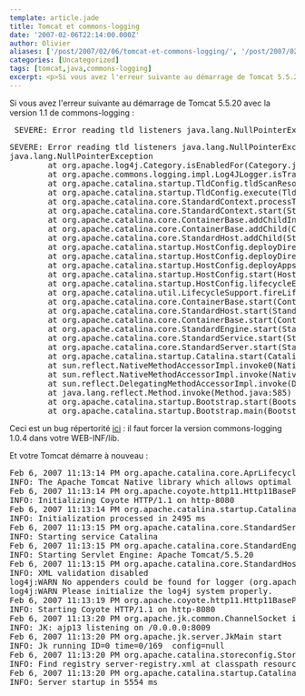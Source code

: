 ```yaml
---
template: article.jade
title: Tomcat et commons-logging
date: '2007-02-06T22:14:00.000Z'
author: Olivier
aliases: ['/post/2007/02/06/tomcat-et-commons-logging/', '/post/2007/02/06/tomcat-et-commons-logging/']
categories: [Uncategorized]
tags: [tomcat,java,commons-logging]
excerpt: <p>Si vous avez l'erreur suivante au démarrage de Tomcat 5.5.20 avec la version 1.1 de commons-logging :</p> <pre> SEVERE: Error reading tld listeners java.lang.NullPointerException java.lang.NullPointerException </pre>
---
```


<p>Si vous avez l'erreur suivante au démarrage de Tomcat 5.5.20 avec la version 1.1 de commons-logging :</p> 
<pre class="prettyprint lang-bsh">
 SEVERE: Error reading tld listeners java.lang.NullPointerException java.lang.NullPointerException 
</pre>

<pre class="prettyprint lang-bsh">
SEVERE: Error reading tld listeners java.lang.NullPointerException
java.lang.NullPointerException
        at org.apache.log4j.Category.isEnabledFor(Category.java:746)
        at org.apache.commons.logging.impl.Log4JLogger.isTraceEnabled(Log4JLogger.java:327)
        at org.apache.catalina.startup.TldConfig.tldScanResourcePaths(TldConfig.java:581)
        at org.apache.catalina.startup.TldConfig.execute(TldConfig.java:282)
        at org.apache.catalina.core.StandardContext.processTlds(StandardContext.java:4302)
        at org.apache.catalina.core.StandardContext.start(StandardContext.java:4139)
        at org.apache.catalina.core.ContainerBase.addChildInternal(ContainerBase.java:759)
        at org.apache.catalina.core.ContainerBase.addChild(ContainerBase.java:739)
        at org.apache.catalina.core.StandardHost.addChild(StandardHost.java:524)
        at org.apache.catalina.startup.HostConfig.deployDirectory(HostConfig.java:904)
        at org.apache.catalina.startup.HostConfig.deployDirectories(HostConfig.java:867)
        at org.apache.catalina.startup.HostConfig.deployApps(HostConfig.java:474)
        at org.apache.catalina.startup.HostConfig.start(HostConfig.java:1122)
        at org.apache.catalina.startup.HostConfig.lifecycleEvent(HostConfig.java:310)
        at org.apache.catalina.util.LifecycleSupport.fireLifecycleEvent(LifecycleSupport.java:119)
        at org.apache.catalina.core.ContainerBase.start(ContainerBase.java:1021)
        at org.apache.catalina.core.StandardHost.start(StandardHost.java:718)
        at org.apache.catalina.core.ContainerBase.start(ContainerBase.java:1013)
        at org.apache.catalina.core.StandardEngine.start(StandardEngine.java:442)
        at org.apache.catalina.core.StandardService.start(StandardService.java:450)
        at org.apache.catalina.core.StandardServer.start(StandardServer.java:709)
        at org.apache.catalina.startup.Catalina.start(Catalina.java:551)
        at sun.reflect.NativeMethodAccessorImpl.invoke0(Native Method)
        at sun.reflect.NativeMethodAccessorImpl.invoke(NativeMethodAccessorImpl.java:39)
        at sun.reflect.DelegatingMethodAccessorImpl.invoke(DelegatingMethodAccessorImpl.java:25)
        at java.lang.reflect.Method.invoke(Method.java:585)
        at org.apache.catalina.startup.Bootstrap.start(Bootstrap.java:294)
        at org.apache.catalina.startup.Bootstrap.main(Bootstrap.java:432)
</pre> 
<p>Ceci est un bug répertorité <a href="http://issues.apache.org/bugzilla/show_bug.cgi?id=39090#c5">ici</a> : il faut forcer la version commons-logging 1.0.4 dans votre WEB-INF/lib.</p> <p>Et votre Tomcat démarre à nouveau :</p> 
<pre class="prettyprint lang-bsh">
Feb 6, 2007 11:13:14 PM org.apache.catalina.core.AprLifecycleListener lifecycleEvent
INFO: The Apache Tomcat Native library which allows optimal performance in production environments was not found on the java.library.path: /home/bazoud/java/jdk/jdk1.5.0_10/jre/lib/i386/client:/home/bazoud/java/jdk/jdk1.5.0_10/jre/lib/i386:/home/bazoud/java/jdk/jdk1.5.0_10/jre/../lib/i386:/usr/lib/firefox/
Feb 6, 2007 11:13:14 PM org.apache.coyote.http11.Http11BaseProtocol init
INFO: Initializing Coyote HTTP/1.1 on http-8080
Feb 6, 2007 11:13:14 PM org.apache.catalina.startup.Catalina load
INFO: Initialization processed in 2495 ms
Feb 6, 2007 11:13:15 PM org.apache.catalina.core.StandardService start
INFO: Starting service Catalina
Feb 6, 2007 11:13:15 PM org.apache.catalina.core.StandardEngine start
INFO: Starting Servlet Engine: Apache Tomcat/5.5.20
Feb 6, 2007 11:13:15 PM org.apache.catalina.core.StandardHost start
INFO: XML validation disabled
log4j:WARN No appenders could be found for logger (org.apache.catalina.startup.TldConfig).
log4j:WARN Please initialize the log4j system properly.
Feb 6, 2007 11:13:19 PM org.apache.coyote.http11.Http11BaseProtocol start
INFO: Starting Coyote HTTP/1.1 on http-8080
Feb 6, 2007 11:13:20 PM org.apache.jk.common.ChannelSocket init
INFO: JK: ajp13 listening on /0.0.0.0:8009
Feb 6, 2007 11:13:20 PM org.apache.jk.server.JkMain start
INFO: Jk running ID=0 time=0/169  config=null
Feb 6, 2007 11:13:20 PM org.apache.catalina.storeconfig.StoreLoader load
INFO: Find registry server-registry.xml at classpath resource
Feb 6, 2007 11:13:20 PM org.apache.catalina.startup.Catalina start
INFO: Server startup in 5554 ms
</pre>